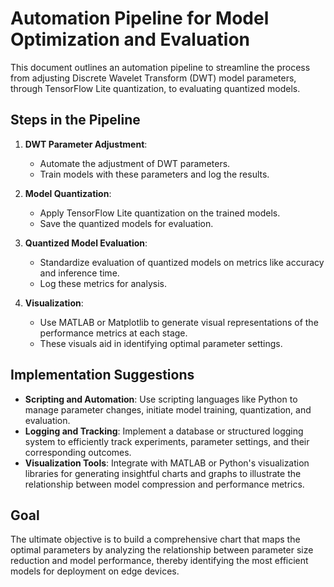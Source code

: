 # Automation Pipeline for Model Optimization and Evaluation

This document outlines an automation pipeline to streamline the process from adjusting Discrete Wavelet Transform (DWT) model parameters, through TensorFlow Lite quantization, to evaluating quantized models.

## Steps in the Pipeline

1. **DWT Parameter Adjustment**:
   - Automate the adjustment of DWT parameters.
   - Train models with these parameters and log the results.

2. **Model Quantization**:
   - Apply TensorFlow Lite quantization on the trained models.
   - Save the quantized models for evaluation.

3. **Quantized Model Evaluation**:
   - Standardize evaluation of quantized models on metrics like accuracy and inference time.
   - Log these metrics for analysis.

4. **Visualization**:
   - Use MATLAB or Matplotlib to generate visual representations of the performance metrics at each stage.
   - These visuals aid in identifying optimal parameter settings.

## Implementation Suggestions

- **Scripting and Automation**: Use scripting languages like Python to manage parameter changes, initiate model training, quantization, and evaluation.
- **Logging and Tracking**: Implement a database or structured logging system to efficiently track experiments, parameter settings, and their corresponding outcomes.
- **Visualization Tools**: Integrate with MATLAB or Python's visualization libraries for generating insightful charts and graphs to illustrate the relationship between model compression and performance metrics.

## Goal

The ultimate objective is to build a comprehensive chart that maps the optimal parameters by analyzing the relationship between parameter size reduction and model performance, thereby identifying the most efficient models for deployment on edge devices.
